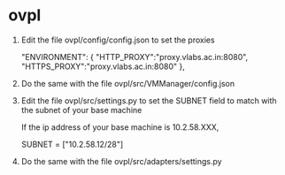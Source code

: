 ovpl
====

1) Edit the file ovpl/config/config.json to set the proxies
  
   "ENVIRONMENT": {
       "HTTP_PROXY":"proxy.vlabs.ac.in:8080",
       "HTTPS_PROXY":"proxy.vlabs.ac.in:8080"
   },

2) Do the same with the file ovpl/src/VMManager/config.json

3) Edit the file ovpl/src/settings.py to set the 
   SUBNET field to match with the subnet of your base machine

   If the ip address of your base machine is 10.2.58.XXX, 
         
	SUBNET = ["10.2.58.12/28"]

4) Do the same with the file ovpl/src/adapters/settings.py